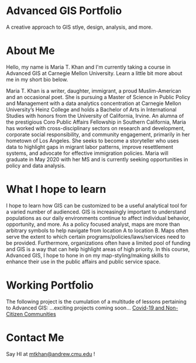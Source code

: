 # Advanced GIS Portfolio
A creative approach to GIS stlye, design, analysis, and more. 

# About Me
Hello, my name is Maria T. Khan and I'm currently taking a course in Advanced GIS at Carnegie Mellon University. Learn a little bit more about me in my short bio below. 

Maria T. Khan is a writer, daughter, immigrant, a proud Muslim-American and an occasional poet. She is pursuing a Master of Science in Public Policy and Management with a data analytics concentration at Carnegie Mellon University’s Heinz College and holds a Bachelor of Arts in International Studies with honors from the University of California, Irvine. An alumna of the prestigious Coro Public Affairs Fellowship in Southern California, Maria has worked with cross-disciplinary sectors on research and development, corporate social responsibility, and community engagement, primarily in her hometown of Los Angeles. She seeks to become a storyteller who uses data to highlight gaps in migrant labor patterns, improve resettlement systems, and advocate for effective immigration policies. Maria will graduate in May 2020 with her MS and is currently seeking opportunities in policy and data analysis.

# What I hope to learn
I hope to learn how GIS can be customized to be a useful analytical tool for a varied number of audienced. GIS is increasingly important to understand populations as our daily environments continue to affect individual behavior, opportunity, and more. As a policy focused analyst, maps are more than arbitrary symbols to help navigate from location A to location B. Maps often serve the extent to which certain programs/policies/laws/services need to be provided. Furthermore, organizations often have a limited pool of funding and GIS is a way that can help highlight areas of high priority. In this course, Advanced GIS, I hope to hone in on my map-styling/making skills to enhance their use in the public affairs and public service space. 

# Working Portfolio 
The following project is the cumulation of a multitude of lessons pertaining to Advanced GIS: ...exciting projects coming soon...
[Covid-19 and Non-Citizen Communities](https://arcg.is/5Lmve.md)

# Contact Me
Say HI at mtkhan@andrew.cmu.edu !
